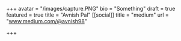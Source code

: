 +++
avatar = "/images/capture.PNG"
bio = "Something"
draft = true
featured = true
title = "Avnish Pal"
[[social]]
title = "medium"
url = "www.medium.com/@avnish98"

+++

